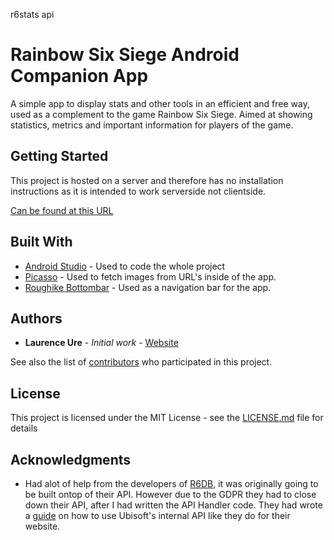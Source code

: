 r6stats api

# Rainbow Six Siege Android Companion App
A simple app to display stats and other tools in an efficient and free way, used as a complement to the game Rainbow Six Siege. Aimed at showing statistics, metrics and important information for players of the game.

## Getting Started

This project is hosted on a server and therefore has no installation instructions as it is intended to work serverside not clientside.

[Can be found at this URL](www.laurenceure.me)

## Built With

* [Android Studio](https://developer.android.com/studio/) - Used to code the whole project
* [Picasso](https://github.com/square/picasso) - Used to fetch images from URL's inside of the app.
* [Roughike Bottombar](https://github.com/roughike/BottomBar) - Used as a navigation bar for the app.

## Authors

* **Laurence Ure** - *Initial work* - [Website](www.laurenceure.me)

See also the list of [contributors](https://github.com/your/project/contributors) who participated in this project.

## License

This project is licensed under the MIT License - see the [LICENSE.md](LICENSE.md) file for details

## Acknowledgments

* Had alot of help from the developers of [R6DB](https://www.r6db.com), it was originally going to be built ontop of their API. However due to the GDPR they had to close down their API, after I had written the API Handler code. They had wrote a [guide](https://github.com/r6db/r6db/wiki/Ubi-Api) on how to use Ubisoft's internal API like they do for their website.
